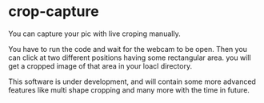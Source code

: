 # crop-capture
You can capture your pic with live croping manually.

You have to run the code and wait for the webcam to be open.
Then you can click at two different positions having some rectangular area.
you will get a cropped image of that area in your loacl directory.

This software is under development, and will contain some more advanced features like multi shape cropping and many more with the time in future.
